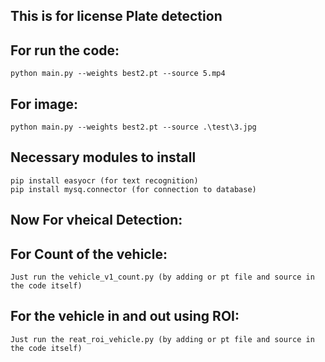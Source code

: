 ## This is for license Plate detection

## For run the code: 
``` shell
python main.py --weights best2.pt --source 5.mp4
```
## For image:
```shell
python main.py --weights best2.pt --source .\test\3.jpg
```
## Necessary modules to install
```shell
pip install easyocr (for text recognition)
pip install mysq.connector (for connection to database)
```

## Now For vheical Detection:

## For Count of the vehicle:
```shell
Just run the vehicle_v1_count.py (by adding or pt file and source in the code itself)
```
## For the vehicle in and out  using ROI:
```shell
Just run the reat_roi_vehicle.py (by adding or pt file and source in the code itself)
